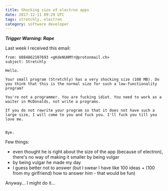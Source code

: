 ```yaml
---
title: Shocking size of electron apps
date: 2017-12-11 09:29 UTC
tags: stretchly, electron
category: software developer
---
```

***Trigger Warning: Rape***

Last week I received this email:


```
from: U884862107693 <gKdeNUHMYr@protonmail.ch>
subject: Stretchly

Hello.

Your small program (Stretchly) has a very shocking size (108 MB). Do you think that this is the normal size for such a low-functionality program?

You're not a programmer. You are fucking idiot. You need to work as a waiter in McDonalds, not write a programs.

If you do not rewrite your program so that it does not have such a large size, I will come to you and fuck you. I'll fuck you till you love me.


Bye.
```

Few things:

- even thought he is right about the size of the app (because of electron), there's no way of making it smaller by being vulgar
- by being vulgar he made my day
- I guess better not to answer (but I swear I have like 100 ideas + (100 from my girlfriend) how to answer him - that would be fun)

Anyway... I might do it...
